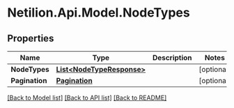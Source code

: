 # Netilion.Api.Model.NodeTypes
## Properties

Name | Type | Description | Notes
------------ | ------------- | ------------- | -------------
**NodeTypes** | [**List&lt;NodeTypeResponse&gt;**](NodeTypeResponse.md) |  | [optional] 
**Pagination** | [**Pagination**](Pagination.md) |  | [optional] 

[[Back to Model list]](../README.md#documentation-for-models) [[Back to API list]](../README.md#documentation-for-api-endpoints) [[Back to README]](../README.md)


